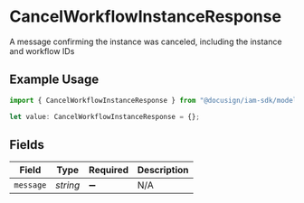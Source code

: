 # CancelWorkflowInstanceResponse

A message confirming the instance was canceled, including the instance and workflow IDs

## Example Usage

```typescript
import { CancelWorkflowInstanceResponse } from "@docusign/iam-sdk/models/components";

let value: CancelWorkflowInstanceResponse = {};
```

## Fields

| Field              | Type               | Required           | Description        |
| ------------------ | ------------------ | ------------------ | ------------------ |
| `message`          | *string*           | :heavy_minus_sign: | N/A                |